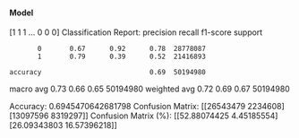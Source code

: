 #### Model
[1 1 1 ... 0 0 0]
Classification Report:
              precision    recall  f1-score   support

           0       0.67      0.92      0.78  28778087
           1       0.79      0.39      0.52  21416893

    accuracy                           0.69  50194980
   macro avg       0.73      0.66      0.65  50194980
weighted avg       0.72      0.69      0.67  50194980

Accuracy: 0.6945470642681798
Confusion Matrix:
[[26543479  2234608]
 [13097596  8319297]]
Confusion Matrix (%):
[[52.88074425  4.45185554]
 [26.09343803 16.57396218]]
